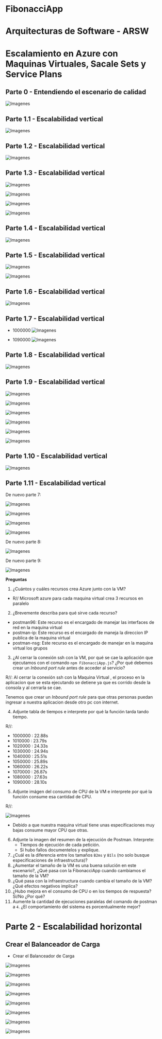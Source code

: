 # FibonacciApp

# Arquitecturas de Software - ARSW

# Escalamiento en Azure con Maquinas Virtuales, Sacale Sets y Service Plans

## Parte 0 - Entendiendo el escenario de calidad

![Imagenes](https://github.com/checho1998/FibonacciApp/blob/master/Imagenes/primera.PNG)

## Parte 1.1 - Escalabilidad vertical

![Imagenes](https://github.com/checho1998/FibonacciApp/blob/master/Imagenes/segunda.PNG)

## Parte 1.2 - Escalabilidad vertical

![Imagenes](https://github.com/checho1998/FibonacciApp/blob/master/Imagenes/tercera.PNG)

## Parte 1.3 - Escalabilidad vertical

![Imagenes](https://github.com/checho1998/FibonacciApp/blob/master/Imagenes/cuartaA.PNG)

![Imagenes](https://github.com/checho1998/FibonacciApp/blob/master/Imagenes/cuartaB.PNG)

![Imagenes](https://github.com/checho1998/FibonacciApp/blob/master/Imagenes/cuartaC.PNG)

![Imagenes](https://github.com/checho1998/FibonacciApp/blob/master/Imagenes/cuartaD.PNG)

## Parte 1.4 - Escalabilidad vertical

![Imagenes](https://github.com/checho1998/FibonacciApp/blob/master/Imagenes/quinta.PNG)


## Parte 1.5 - Escalabilidad vertical

![Imagenes](https://github.com/checho1998/FibonacciApp/blob/master/Imagenes/sextaA.PNG)


![Imagenes](https://github.com/checho1998/FibonacciApp/blob/master/Imagenes/sextaB.PNG)

## Parte 1.6 - Escalabilidad vertical

![Imagenes](https://github.com/checho1998/FibonacciApp/blob/master/Imagenes/septima.PNG)

## Parte 1.7 - Escalabilidad vertical

- 1000000
![Imagenes](https://github.com/checho1998/FibonacciApp/blob/master/Imagenes/octavaA.PNG)

- 1090000
![Imagenes](https://github.com/checho1998/FibonacciApp/blob/master/Imagenes/octavaB.PNG)

## Parte 1.8 - Escalabilidad vertical

![Imagenes](https://github.com/checho1998/FibonacciApp/blob/master/Imagenes/novena.PNG)

## Parte 1.9 - Escalabilidad vertical

![Imagenes](https://github.com/checho1998/FibonacciApp/blob/master/Imagenes/diez.PNG)

![Imagenes](https://github.com/checho1998/FibonacciApp/blob/master/Imagenes/diezB.PNG)

![Imagenes](https://github.com/checho1998/FibonacciApp/blob/master/Imagenes/diezC.PNG)

![Imagenes](https://github.com/checho1998/FibonacciApp/blob/master/Imagenes/diezD.PNG)

![Imagenes](https://github.com/checho1998/FibonacciApp/blob/master/Imagenes/diezF.PNG)

![Imagenes](https://github.com/checho1998/FibonacciApp/blob/master/Imagenes/diezE.PNG)

## Parte 1.10 - Escalabilidad vertical

![Imagenes](https://github.com/checho1998/FibonacciApp/blob/master/Imagenes/size.PNG)

## Parte 1.11 - Escalabilidad vertical

De nuevo parte 7:
 
![Imagenes](https://github.com/checho1998/FibonacciApp/blob/master/Imagenes/1010000Mejorado.PNG)


![Imagenes](https://github.com/checho1998/FibonacciApp/blob/master/Imagenes/1030000M.PNG)


![Imagenes](https://github.com/checho1998/FibonacciApp/blob/master/Imagenes/1050000M.PNG)


![Imagenes](https://github.com/checho1998/FibonacciApp/blob/master/Imagenes/1090000M.PNG)

De nuevo parte 8: 


![Imagenes](https://github.com/checho1998/FibonacciApp/blob/master/Imagenes/mejorado.PNG)

De nuevo parte 9: 

![Imagenes](https://github.com/checho1998/FibonacciApp/blob/master/Imagenes/92.PNG)




**Preguntas**

1. ¿Cuántos y cuáles recursos crea Azure junto con la VM?

 - R// Microsoft azure para cada maquina virtual crea 3 recursos en paralelo
 
2. ¿Brevemente describa para qué sirve cada recurso?

 - postman96: Este recurso es el encargado de manejar las interfaces de red en la maquina virtual
 - postman-ip: Este recurso es el encargado de maneja la direccion IP publica de la maquina virtual 
 - postman-nsg: Este recurso es el encargado de manejar en la maquina virtual los grupos
 
 
3. ¿Al cerrar la conexión ssh con la VM, por qué se cae la aplicación que ejecutamos con el comando `npm FibonacciApp.js`? ¿Por qué debemos crear un *Inbound port rule* antes de acceder al servicio?
 
 R//:  Al cerrar la conexión ssh con la Maquina Virtual , el proceso en la aplicacion que se esta ejecutando se detiene ya que es              corrido desde la consola y al cerrarla se cae.
 
 Tenemos que crear un *Inbound port rule* para que otras personas puedan ingresar a nuestra aplicacion desde otro pc con internet.
 
4. Adjunte tabla de tiempos e interprete por qué la función tarda tando tiempo.

 R//:
   - 1000000 : 22.88s
   - 1010000 : 23.79s
   - 1020000 : 24.33s
   - 1030000 : 24.94s
   - 1040000 : 25.51s
   - 1050000 : 25.89s
   - 1060000 : 26.22s
   - 1070000 : 26.87s
   - 1080000 : 27.63s
   - 1090000 : 28.10s
   
5. Adjunte imágen del consumo de CPU de la VM e interprete por qué la función consume esa cantidad de CPU.
 
 R//:
 
   ![Imagenes](https://github.com/checho1998/FibonacciApp/blob/master/Imagenes/dese.PNG)

   - Debido a que nuestra maquina virtual tiene unas especificaciones muy bajas consume mayor CPU que otras.
 
6. Adjunte la imagen del resumen de la ejecución de Postman. Interprete:
    * Tiempos de ejecución de cada petición.
    * Si hubo fallos documentelos y explique.
7. ¿Cuál es la diferencia entre los tamaños `B2ms` y `B1ls` (no solo busque especificaciones de infraestructura)?
8. ¿Aumentar el tamaño de la VM es una buena solución en este escenario?, ¿Qué pasa con la FibonacciApp cuando cambiamos el tamaño de la VM?
9. ¿Qué pasa con la infraestructura cuando cambia el tamaño de la VM? ¿Qué efectos negativos implica?
10. ¿Hubo mejora en el consumo de CPU o en los tiempos de respuesta? Si/No ¿Por qué?
11. Aumente la cantidad de ejecuciones paralelas del comando de postman a `4`. ¿El comportamiento del sistema es porcentualmente mejor?


# Parte 2 - Escalabilidad horizontal

## Crear el Balanceador de Carga


- Crear el Balanceador de Carga

![Imagenes](https://github.com/checho1998/FibonacciApp/blob/master/Imagenes/PARTE2.PNG)

![Imagenes](https://github.com/checho1998/FibonacciApp/blob/master/Imagenes/PARTE2.1.PNG)

![Imagenes](https://github.com/checho1998/FibonacciApp/blob/master/Imagenes/PARTE2.2.PNG)

![Imagenes](https://github.com/checho1998/FibonacciApp/blob/master/Imagenes/PARTE2.3.PNG)

![Imagenes](https://github.com/checho1998/FibonacciApp/blob/master/Imagenes/PARTE2.4.PNG)

![Imagenes](https://github.com/checho1998/FibonacciApp/blob/master/Imagenes/PARTE2.5.PNG)

![Imagenes](https://github.com/checho1998/FibonacciApp/blob/master/Imagenes/PARTE2.6.PNG)

![Imagenes](https://github.com/checho1998/FibonacciApp/blob/master/Imagenes/PARTE2.7.PNG)

